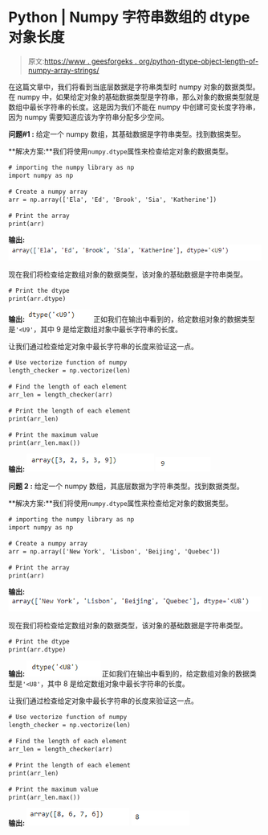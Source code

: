 # Python | Numpy 字符串数组的 dtype 对象长度

> 原文:[https://www . geesforgeks . org/python-dtype-object-length-of-numpy-array-strings/](https://www.geeksforgeeks.org/python-dtype-object-length-of-numpy-array-of-strings/)

在这篇文章中，我们将看到当底层数据是字符串类型时 numpy 对象的数据类型。在 numpy 中，如果给定对象的基础数据类型是字符串，那么对象的数据类型就是数组中最长字符串的长度。这是因为我们不能在 numpy 中创建可变长度字符串，因为 numpy 需要知道应该为字符串分配多少空间。

**问题#1 :** 给定一个 numpy 数组，其基础数据是字符串类型。找到数据类型。

**解决方案:**我们将使用`numpy.dtype`属性来检查给定对象的数据类型。

```
# importing the numpy library as np
import numpy as np

# Create a numpy array
arr = np.array(['Ela', 'Ed', 'Brook', 'Sia', 'Katherine'])

# Print the array
print(arr)
```

**输出:**
![](img/9b68c93f5a241a53eddfa55a2c0048d7.png)

现在我们将检查给定数组对象的数据类型，该对象的基础数据是字符串类型。

```
# Print the dtype
print(arr.dtype)
```

**输出:**
![](img/6cbfeeb570356729dbed49d3888aa96f.png)
正如我们在输出中看到的，给定数组对象的数据类型是`'<U9'`，其中 9 是给定数组对象中最长字符串的长度。

让我们通过检查给定对象中最长字符串的长度来验证这一点。

```
# Use vectorize function of numpy
length_checker = np.vectorize(len)

# Find the length of each element
arr_len = length_checker(arr)

# Print the length of each element
print(arr_len)

# Print the maximum value
print(arr_len.max())
```

**输出:**
![](img/f5a3fd471ca7e3a0ccd2c39de249d29f.png)
![](img/818b9024248d45c6aebf571504b8963d.png)

**问题 2 :** 给定一个 numpy 数组，其底层数据为字符串类型。找到数据类型。

**解决方案:**我们将使用`numpy.dtype`属性来检查给定对象的数据类型。

```
# importing the numpy library as np
import numpy as np

# Create a numpy array
arr = np.array(['New York', 'Lisbon', 'Beijing', 'Quebec'])

# Print the array
print(arr)
```

**输出:**
![](img/42d831360dcddf2a16dbeed865f1fe6d.png)

现在我们将检查给定数组对象的数据类型，该对象的基础数据是字符串类型。

```
# Print the dtype
print(arr.dtype)
```

**输出:**
![](img/1ecd62a3b2397716a1b5b0b885e54e17.png)
正如我们在输出中看到的，给定数组对象的数据类型是`'<U8'`，其中 8 是给定数组对象中最长字符串的长度。

让我们通过检查给定对象中最长字符串的长度来验证这一点。

```
# Use vectorize function of numpy
length_checker = np.vectorize(len)

# Find the length of each element
arr_len = length_checker(arr)

# Print the length of each element
print(arr_len)

# Print the maximum value
print(arr_len.max())
```

**输出:**
![](img/40a29855597ed9aec6d3341cb859adcc.png)
![](img/3bc2fd58b7906cc7b88736fe4103004c.png)
